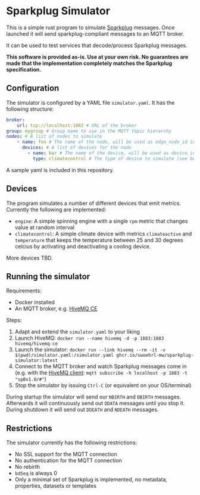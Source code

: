# Sparkplug Simulator

This is a simple rust program to simulate [Sparkplug](https://sparkplug.eclipse.org/) messages. Once launched it will send sparkplug-compliant messages to an MQTT broker.

It can be used to test services that decode/process Sparkplug messages.

**This software is provided as-is. Use at your own risk. No guarantees are made that the implementation completely matches the Sparkplug specification.**

## Configuration

The simulator is configured by a YAML file `simulator.yaml`. It has the following structure:

```yaml
broker:
    url: tcp://localhost:1883 # URL of the broker
group: mygroup # Group name to use in the MQTT topic hierarchy 
nodes: # A list of nodes to simulate
    - name: foo # The name of the node, will be used as edge_node_id in the MQTT topic hierarchy 
      devices: # A list of devices for the node
        - name: bar # The name of the device, will be used as device_id in the MQTT topic hierarchy
          type: climatecontrol # The type of device to simulate (see below)
```

A sample yaml is included in this repository.

## Devices

The program simulates a number of different devices that emit metrics. Currently the following are implemented:

* `engine`: A simple spinning engine with a single `rpm` metric that changes value at random interval
* `climatecontrol`: A simple climate device with metrics `climateactive` and `temperature` that keeps the temperature between 25 and 30 degrees celcius by activating and deactivating a cooling device.

More devices TBD.

## Running the simulator

Requirements:

* Docker installed
* An MQTT broker, e.g. [HiveMQ CE](https://github.com/hivemq/hivemq-community-edition)

Steps:

1. Adapt and extend the `simulator.yaml` to your liking
2. Launch HiveMQ: `docker run --name hivemq -d -p 1883:1883 hivemq/hivemq-ce`
3. Launch the simulator: `docker run --link hivemq --rm -it -v $(pwd)/simulator.yaml:/simulator.yaml ghcr.io/swoehrl-mw/sparkplug-simulator:latest`
4. Connect to the MQTT broker and watch Sparkplug messages come in (e.g. with the [HiveMQ client](https://github.com/hivemq/hivemq-mqtt-client): `mqtt subscribe -h localhost -p 1883 -t "spBv1.0/#"`)
5. Stop the simulator by issuing `Ctrl-C` (or equivalent on your OS/terminal)

During startup the simulator will send our `NBIRTH` and `DBIRTH` messages. Afterwards it will continuously send out `DDATA` messages until you stop it. During shutdown it will send out `DDEATH` and `NDEATH` messages.

## Restrictions

The simulator currently has the following restrictions:

* No SSL support for the MQTT connection
* No authentication for the MQTT connection
* No rebirth
* `bdSeq` is always 0
* Only a minimal set of Sparkplug is implemented, no metadata, properties, datasets or templates
